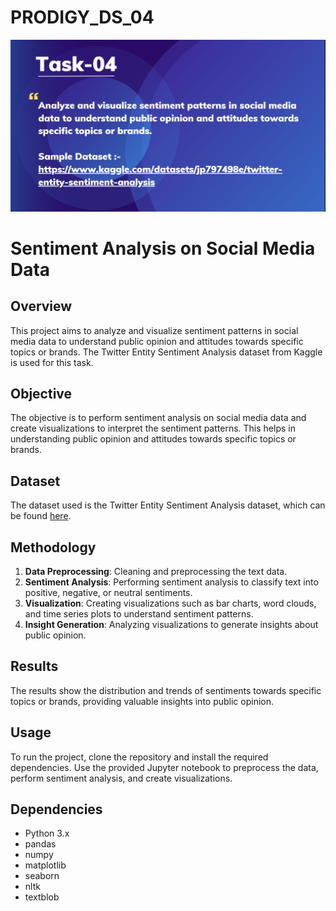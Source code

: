 # PRODIGY_DS_04
![DS_4.PNG](https://github.com/Finituko/PRODIGY_DS_04/blob/34123fc27787563f41083af7a012633cc80e0dfc/Ds_4.PNG)
# Sentiment Analysis on Social Media Data

## Overview
This project aims to analyze and visualize sentiment patterns in social media data to understand public opinion and attitudes towards specific topics or brands. The Twitter Entity Sentiment Analysis dataset from Kaggle is used for this task.

## Objective
The objective is to perform sentiment analysis on social media data and create visualizations to interpret the sentiment patterns. This helps in understanding public opinion and attitudes towards specific topics or brands.

## Dataset
The dataset used is the Twitter Entity Sentiment Analysis dataset, which can be found [here](https://www.kaggle.com/datasets/jp797498e/twitter-entity-sentiment-analysis).

## Methodology
1. **Data Preprocessing**: Cleaning and preprocessing the text data.
2. **Sentiment Analysis**: Performing sentiment analysis to classify text into positive, negative, or neutral sentiments.
3. **Visualization**: Creating visualizations such as bar charts, word clouds, and time series plots to understand sentiment patterns.
4. **Insight Generation**: Analyzing visualizations to generate insights about public opinion.

## Results
The results show the distribution and trends of sentiments towards specific topics or brands, providing valuable insights into public opinion.

## Usage
To run the project, clone the repository and install the required dependencies. Use the provided Jupyter notebook to preprocess the data, perform sentiment analysis, and create visualizations.

## Dependencies
- Python 3.x
- pandas
- numpy
- matplotlib
- seaborn
- nltk
- textblob
